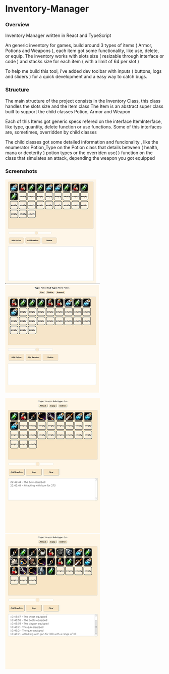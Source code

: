 # Inventory-Manager

### Overview ###

Inventory Manager written in React and TypeScript

An generic inventory for games, build around 3 types of items ( Armor, Potions and Weapons ), each item got some functionality, like use, delete, or equip. The inventory works with slots size ( resizable through interface or code ) and stacks size for each item ( with a limit of 64 per slot )

To help me build this tool, i've added dev toolbar with inputs ( buttons, logs and sliders ) for a quick development and a easy way to catch bugs.

### Structure ###

The main structure of the project consists in the Inventory Class, this class handles the slots size and the Item class
The Item is an abstract super class built to support the child classes Potion, Armor and Weapon

Each of this Items got generic specs refered on the interface ItemInterface, like type, quantity, delete function or use functions. Some of this interfaces are, sometimes, overridden by child classes

The child classes got some detailed information and funcionality , like the enumerator Potion_Type on the Potion class that details between ( health, mana or dexterity ) potion types or the overriden use( ) function on the class that simulates an attack, depending the weapon you got equipped

### Screenshots ###

<p float="left">
  <img src='https://github.com/AfonsoCFonseca/Inventory-Manager/blob/master/screenshots/Screen Shot 2020-01-05 at 21.22.27.png'>
  <img src='https://github.com/AfonsoCFonseca/Inventory-Manager/blob/master/screenshots/Screen Shot 2020-01-06 at 23.27.07.png'>
</p>
<p float="left">
  <img src='https://github.com/AfonsoCFonseca/Inventory-Manager/blob/master/screenshots/Screen Shot 2020-01-14 at 23.27.07.png'>
  <img src='https://github.com/AfonsoCFonseca/Inventory-Manager/blob/master/screenshots/Screen Shot 2020-01-25 at 08.42.37.png'>
</p>
